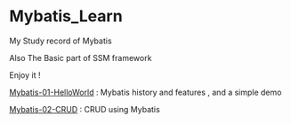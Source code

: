 # Mybatis_Learn

My Study record of Mybatis

Also The Basic part of SSM framework

Enjoy it ! 

[Mybatis-01-HelloWorld](http://rainingapple.cn/2021/02/01/Mybatis-01-HelloWorld/) : Mybatis history and features , and a simple demo  

[Mybatis-02-CRUD](http://rainingapple.cn/2021/02/02/Mybatis-02-CRUD/) : CRUD using Mybatis 